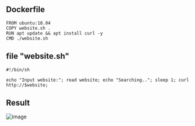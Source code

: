 ## Dockerfile
```
FROM ubuntu:18.04
COPY website.sh .
RUN apt update && apt install curl -y
CMD ./website.sh
```
## file "website.sh"

```
#!/bin/sh

echo "Input website:"; read website; echo "Searching.."; sleep 1; curl http://$website;
```

## Result

![image](https://user-images.githubusercontent.com/75350516/134366042-b2b1876b-4231-4600-a026-f5854aae25e8.png)
